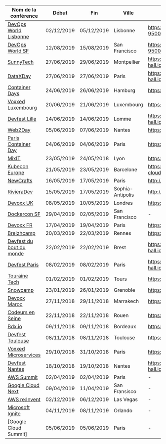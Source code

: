| Nom de la conférence | Début | Fin | Ville | CFP | Début | Fin |
|-|-|-|-|-|-|-|
| [DevOps World Lisbonne](https://www.cloudbees.com/devops-world/lisbon) | 02/12/2019 | 05/12/2019 | Lisbonne | https://www.cvent.com/c/abstracts/6eb10034-9500-43a1-97cd-ab4d9230d7f9 | 09/01/2019 | 09/06/2019 |
| [DevOps World SF](https://www.cloudbees.com/devops-world/san-francisco) | 12/08/2019 | 15/08/2019 | San Francisco | https://www.cvent.com/c/abstracts/6eb10034-9500-43a1-97cd-ab4d9230d7f9 | 09/01/2019 | 10/03/2019 |
| [SunnyTech](https://sunny-tech.io/) | 27/06/2019 | 29/06/2019 | Montpellier | https://conference-hall.io/public/event/dWsbvnSTdg5v1pxwKhLM | 28/11/2018 | 28/02/2019 |
| [DataXDay](https://dataxday.fr/) | 27/06/2019 | 27/06/2019 | Paris | https://conference-hall.io/public/event/sciLlnq7UjZdqYhVCMHO | 15/01/2018 | 31/03/2019 |
| [Container Days](https://www.containerdays.io/) | 24/06/2019 | 26/06/2019 | Hamburg | https://sessionize.com/condays19 | 01/11/2018 | 01/02/2019 |
| [Voxxed Luxembourg](https://voxxeddays.com/luxembourg/) | 20/06/2019 | 21/06/2019 | Luxembourg | https://cfp-voxxed-lux.yajug.org/ | 15/01/2019 | 03/03/2019 |
| [Devfest Lille](https://devfest.gdglille.org/) | 14/06/2019 | 14/06/2019 | Lomme | https://conference-hall.io/public/event/6HVEO4aISYO7ctNdOIWx | 13/11/2018 | 31/03/2019 |
| [Web2Day](https://web2day.co/) | 05/06/2019 | 07/06/2019 | Nantes | https://web2day-2019.selecteev.io/ | 07/01/2019 | 03/03/2019 |
| [Paris Container Day](https://paris-container-day.fr/) | 04/06/2019 | 04/06/2019 | Paris | https://cfp.paris-container-day.fr/ | 15/01/2019 | 01/03/2019 |
| [MixIT](https://mixitconf.org/) | 23/05/2019 | 24/05/2018 | Lyon | https://sessionize.com/mixit19/ | 01/11/2018 | 20/01/2019 |
| [Kubecon Europe](https://events.linuxfoundation.org/events/kubecon-cloudnativecon-europe-2019/) | 21/05/2019 | 23/05/2019 | Barcelone | https://events.linuxfoundation.org/events/kubecon-cloudnativecon-europe-2019/cfp/ | 16/11/2018 | 18/01/2019 |
| [NewCrafts](https://ncrafts.io/) | 16/05/2019 | 17/05/2019 | Paris | http://cfp.ncrafts.io/ | 23/11/2018 | 03/03/2019 |
| [RivieraDev](http://rivieradev.fr/) | 15/05/2019 | 17/05/2019 | Sophia-Antipolis | http://rivieradev.fr/cfp | 19/11/2018 | 31/01/2019 |
| [Devoxx UK](https://www.devoxx.co.uk/) | 08/05/2019 | 10/05/2019 | Londres | https://devoxxuk19.confinabox.com/ | 15/11/2018 | 11/01/2019 |
| [Dockercon SF](https://www.docker.com/dockercon/) | 29/04/2019 | 02/05/2019 | San Francisco | - | - | - |
| [Devoxx FR](https://www.devoxx.fr/) | 17/04/2019 | 19/04/2019 | Paris | https://cfp.devoxx.fr/ | 01/12/2018 | 14/01/2019 |
| [Breizhcamp](https://www.breizhcamp.org/) | 20/03/2019 | 22/03/2019 | Rennes | https://breizhcamp.cfp.io/ | 12/10/2018 | 20/01/2019 |
| [Devfest du bout du monde](https://devfest.duboutdumonde.bzh/) | 22/02/2019 | 22/02/2019 | Brest | https://conference-hall.io/public/event/ECvcRjc9bRhEn6Q1nKPx | - | - |
| [Devfest Paris](https://devfest-paris-2019.firebaseapp.com/) | 08/02/2019 | 08/02/2019 | Paris | https://conference-hall.io/public/event/IaNjQ9YK9G4lMIhjvP9C | - | - |
| [Touraine Tech](https://touraine.tech/) | 01/02/2019 | 01/02/2019 | Tours | https://cfp.touraine.tech/ | 12/10/2018 | 09/12/2018 |
| [Snowcamp](http://snowcamp.io/fr/) | 23/01/2019 | 26/01/2019 | Grenoble | https://www.papercall.io/snowcamp-2019 | - | 04/11/2018 |
| [Devoxx Maroc](https://devoxx.ma/) | 27/11/2018 | 29/11/2018 | Marrakech | https://cfp.devoxx.ma/ | 04/06/2018 | 20/07/2018 |
| [Codeurs en Seine](https://www.codeursenseine.com/) | 22/11/2018 | 22/11/2018 | Rouen | https://codeursenseine.cfp.io/ | - | - |
| [Bdx.io](https://www.bdx.io/) | 09/11/2018 | 09/11/2018 | Bordeaux | https://cfp.bdx.io/ | 04/06/2018 | 31/08/2018 |
| [Devfest Toulouse](https://devfesttoulouse.fr/) | 08/11/2018 | 08/11/2018 | Toulouse | https://devfest-toulouse.cfp.io/ | - | - |
| [Voxxed Microservices](https://voxxeddays.com/microservices/) | 29/10/2018 | 31/10/2018 | Paris | https://vxdms2018.confinabox.com/ | 15/04/2018 | 31/05/2018 |
| [Devfest Nantes](https://devfest.gdgnantes.com/) | 18/10/2018 | 19/10/2018 | Nantes | https://conference-hall.io/public/event/inzOQDR94h4bAaOVd7Db | - | - |
| [AWS Summit](https://aws.amazon.com/fr/events/summits/paris/) | 02/04/2019 | 02/04/2019 | Paris | - | - | - |
| [Google Cloud Next](https://cloud.google.com/blog/products/gcp/mark-your-calendar-google-cloud-next-2019/) | 09/04/2019 | 11/04/2019 | San Fransisco | - | - | - |
| [AWS re:Invent](https://reinvent.awsevents.com/) | 02/12/2019 | 06/12/2019 | Las Vegas | - | - | - |
| [Microsoft Ignite](https://www.microsoft.com/en-us/ignite/) | 04/11/2019 | 08/11/2019 | Orlando | - | - | - |
| [Google Cloud Summit] | 05/06/2019 | 05/06/2019 | Paris | - | - | - |